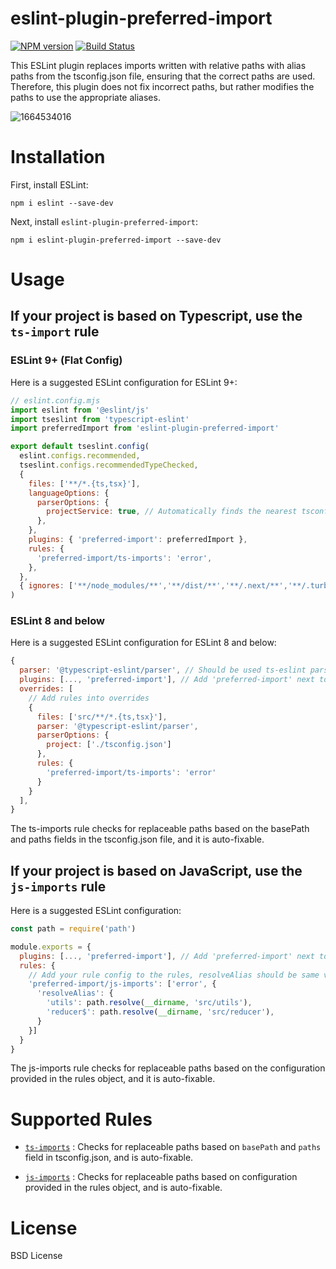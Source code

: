 # eslint-plugin-preferred-import
[![NPM version][npm-image]][npm-url] [![Build Status][build-image]][build-url]

This ESLint plugin replaces imports written with relative paths with alias paths from the tsconfig.json file, ensuring that the correct paths are used. Therefore, this plugin does not fix incorrect paths, but rather modifies the paths to use the appropriate aliases.

![1664534016](https://user-images.githubusercontent.com/47266692/193251941-8a881625-971e-4abe-ae52-6f92d6a0ef94.gif)

# Installation
First, install ESLint:
```
npm i eslint --save-dev
```

Next, install `eslint-plugin-preferred-import`:
```
npm i eslint-plugin-preferred-import --save-dev
```


# Usage
## If your project is based on **Typescript**, use the `ts-import` rule

### ESLint 9+ (Flat Config)
Here is a suggested ESLint configuration for ESLint 9+:
```javascript
// eslint.config.mjs
import eslint from '@eslint/js'
import tseslint from 'typescript-eslint'
import preferredImport from 'eslint-plugin-preferred-import'

export default tseslint.config(
  eslint.configs.recommended,
  tseslint.configs.recommendedTypeChecked,
  {
    files: ['**/*.{ts,tsx}'],
    languageOptions: {
      parserOptions: {
        projectService: true, // Automatically finds the nearest tsconfig for each file
      },
    },
    plugins: { 'preferred-import': preferredImport },
    rules: {
      'preferred-import/ts-imports': 'error',
    },
  },
  { ignores: ['**/node_modules/**','**/dist/**','**/.next/**','**/.turbo/**'] },
)
```

### ESLint 8 and below
Here is a suggested ESLint configuration for ESLint 8 and below:
```javascript
{
  parser: '@typescript-eslint/parser', // Should be used ts-eslint parser
  plugins: [..., 'preferred-import'], // Add 'preferred-import' next to old plugins
  overrides: [
    // Add rules into overrides
    {
      files: ['src/**/*.{ts,tsx}'],
      parser: '@typescript-eslint/parser',
      parserOptions: {
        project: ['./tsconfig.json']
      },
      rules: {
        'preferred-import/ts-imports': 'error'
      }
    }
  ],
}
```

The ts-imports rule checks for replaceable paths based on the basePath and paths fields in the tsconfig.json file, and it is auto-fixable.

## If your project is based on JavaScript, use the `js-imports` rule
Here is a suggested ESLint configuration:
```js
const path = require('path')

module.exports = {
  plugins: [..., 'preferred-import'], // Add 'preferred-import' next to old plugins
  rules: {
    // Add your rule config to the rules, resolveAlias should be same value with webpack alias
    'preferred-import/js-imports': ['error', {
      'resolveAlias': {
        'utils': path.resolve(__dirname, 'src/utils'),
        'reducer$': path.resolve(__dirname, 'src/reducer'),
      }
    }]
  }
}
```

The js-imports rule checks for replaceable paths based on the configuration provided in the rules object, and it is auto-fixable.

# Supported Rules
* [`ts-imports`](https://github.com/ronparkdev/eslint-plugin-preferred-import/blob/master/documents/ts-imports.md) : Checks for replaceable paths based on `basePath` and `paths` field in tsconfig.json, and is auto-fixable.

* [`js-imports`](https://github.com/ronparkdev/eslint-plugin-preferred-import/blob/master/documents/js-imports.md) : Checks for replaceable paths based on configuration provided in the rules object, and is auto-fixable.

# License
BSD License

[npm-image]: http://img.shields.io/npm/v/eslint-plugin-preferred-import.svg
[npm-url]: https://npmjs.org/package/eslint-plugin-preferred-import

[build-image]: http://img.shields.io/github/workflow/status/ronpark-dev/eslint-plugin-preferred-import/Build%20and%20unit%20test.svg
[build-url]: https://github.com/ronpark-dev/eslint-plugin-preferred-import/actions/workflows/ci.yml
